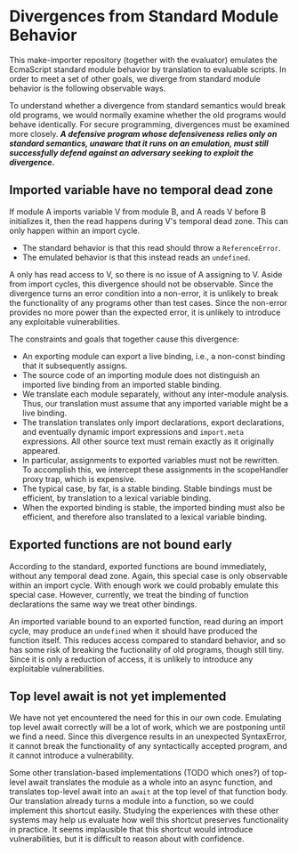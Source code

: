 # Divergences from Standard Module Behavior

This make-importer repository (together with the evaluator) emulates the EcmaScript standard module behavior by translation to evaluable scripts. In order to meet a set of other goals, we diverge from standard module behavior is the following observable ways.

To understand whether a divergence from standard semantics would break old programs, we would normally examine whether the old programs would behave identically. For secure programming, divergences must be examined more closely. ***A defensive program whose defensiveness relies only on standard semantics, unaware that it runs on an emulation, must still successfully defend against an adversary seeking to exploit the divergence.***

## Imported variable have no temporal dead zone

If module A imports variable V from module B, and A reads V before B initializes it, then the read happens during V's temporal dead zone. This can only happen within an import cycle.

   * The standard behavior is that this read should throw a `ReferenceError`.
   * The emulated behavior is that this instead reads an `undefined`.

A only has read access to V, so there is no issue of A assigning to V. Aside from import cycles, this divergence should not be observable. Since the divergence turns an error condition into a non-error, it is unlikely to break the functionality of any programs other than test cases. Since the non-error provides no more power than the expected error, it is unlikely to introduce any exploitable vulnerabilities.

The constraints and goals that together cause this divergence:

   * An exporting module can export a live binding, i.e., a non-const binding that it subsequently assigns.
   * The source code of an importing module does not distinguish an imported live binding from an imported stable binding.
   * We translate each module separately, without any inter-module analysis. Thus, our translation must assume that any imported variable might be a live binding.
   * The translation translates only import declarations, export declarations, and eventually dynamic import expressions and `import.meta` expressions. All other source text must remain exactly as it originally appeared.
   * In particular, assignments to exported variables must not be rewritten. To accomplish this, we intercept these assignments in the scopeHandler proxy trap, which is expensive.
   * The typical case, by far, is a stable binding. Stable bindings must be efficient, by translation to a lexical variable binding.
   * When the exported binding is stable, the imported binding must also be efficient, and therefore also translated to a lexical variable binding.

## Exported functions are not bound early

According to the standard, exported functions are bound immediately, without any temporal dead zone. Again, this special case is only observable within an import cycle. With enough work we could probably emulate this special case. However, currently, we treat the binding of function declarations the same way we treat other bindings.

An imported variable bound to an exported function, read during an import cycle, may produce an `undefined` when it should have produced the function itself. This reduces access compared to standard behavior, and so has some risk of breaking the fuctionality of old programs, though still tiny. Since it is only a reduction of access, it is unlikely to introduce any exploitable vulnerabilities.

## Top level await is not yet implemented

We have not yet encountered the need for this in our own code. Emulating top level await correctly will be a lot of work, which we are postponing until we find a need. Since this divergence results in an unexpected SyntaxError, it cannot break the functionality of any syntactically accepted program, and it cannot introduce a vulnerability.

Some other translation-based implementations (TODO which ones?) of top-level await translates the module as a whole into an async function, and translates top-level await into an `await` at the top level of that function body. Our translation already turns a module into a function, so we could implement this shortcut easily. Studying the experiences with these other systems may help us evaluate how well this shortcut preserves functionality in practice. It seems implausible that this shortcut would introduce vulnerabilities, but it is difficult to reason about with confidence.
